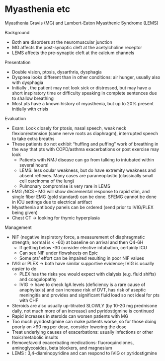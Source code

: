 # Myasthenia etc

Myasthenia Gravis (MG) and Lambert-Eaton Myasthenic Syndrome (LEMS)

Background

-   Both are disorders at the neuromuscular junction
-   MG
    affects
    the post-synaptic cleft at the acetylcholine receptor
-   LEMS
    affects
    the pre-synaptic cleft at the calcium channels

Presentation

-   Double
    vision, ptosis, dysarthria, dysphagia
-   Dyspnea looks different than in other conditions: air hunger,
    usually also with dysphagia
-   Initially
    , the patient may not look sick or distressed, but may have a short
    inspiratory time or difficulty speaking in complete sentences due to
    shallow breathing
-   Most pts have a known history of myasthenia, but up to 20% present
    initially with crisis

Evaluation

-   Exam: Look closely for ptosis, nasal speech, weak neck
    flexion/extension (same nerve roots as diaphragm), interrupted
    speech to take extra breaths
-   These patients do not exhibit “huffing and puffing” work of
    breathing in the way that pts with COPD/asthma exacerbations or post
    exercise may look
    -   Patients with NMJ disease can go from talking to intubated
        within several hours!
    -   LEMS: less ocular weakness, but do have extremity weakness and
        absent reflexes. Many cases are paraneoplastic (classically
        small cell carcinoma of the lung)
    -   Pulmonary compromise is very rare in LEMS
-   EMG
    /NCS - MG will show decremental response to rapid stim, and single
    fiber EMG (gold standard) can be done. SFEMG cannot be done in ICU
    settings due to electrical artifact
-   Myasthenia
    antibody panels can be ordered (send prior to IVIG/PLEX being given)
-   Chest CT -> looking for thymic hyperplasia

Management

-   NIF (negative inspiratory force, a measurement of diaphragmatic
    strength; normal is \< -60) at baseline on arrival and then Q4-6H
    -   If getting below -30 consider elective intubation, certainly ICU
    -   Can see NIF under flowsheets on Epic
    -   Some pts’ effort can be impaired resulting in poor NIF values
-   IVIG or PLEX -> both have similar supportive evidence; IVIG is
    usually easier to do
    -   PLEX
        has the risks you would expect with dialysis (e.g. fluid shifts)
        and coagulopathy
    -   IVIG
        -> have to check IgA levels (deficiency is a rare cause of
        anaphylaxis) and can increase risk of DVT, has risk of aseptic
        meningitis and provides and significant fluid load so not ideal
        for pts with CHF
-   Steroids are also usually up-titrated SLOWLY (by 10-20 mg prednisone
    daily, not much more of an increase) and pyridostigmine is continued
-   Rapid increases in steroids can worsen patients with MG
-   Too much pyridostigmine can make patients worse, so for those doing
    poorly on >90 mg per dose, consider lowering the dose
-   Treat underlying causes of exacerbations: usually infections or
    other toxic/metabolic insults
-   Remove/avoid exacerbating medications: fluoroquinolones,
    aminoglycosides, beta blockers, and magnesium
-   LEMS
    : 3,4-diaminopyridine and can respond to IVIG or pyridostigmine
